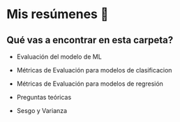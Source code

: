 # Mis resúmenes 📑


## Qué vas a encontrar en esta carpeta? 

- Evaluación del modelo de ML

- Métricas de Evaluación para modelos de clasificacion 

- Métricas de Evaluación para modelos de regresión

- Preguntas teóricas

- Sesgo y Varianza
